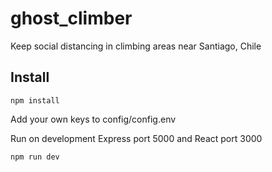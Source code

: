 # ghost_climber
Keep social distancing in climbing areas near Santiago, Chile

## Install 

```
npm install
```

Add your own keys to config/config.env

Run on development Express port 5000 and React port 3000

```
npm run dev
```
